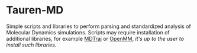 # Tauren-MD

Simple scripts and libraries to perform parsing and standardized analysis of Molecular Dynamics simulations. Scripts may require installation of additional libraries, for example [MDTraj](https://github.com/mdtraj/mdtraj) or [OpenMM](https://github.com/pandegroup/openmm), _it's up to the user to install such libraries._
